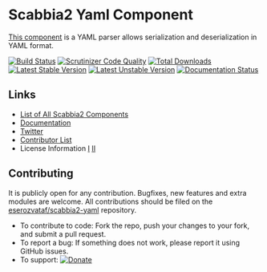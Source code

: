 # Scabbia2 Yaml Component

[This component](https://github.com/eserozvataf/scabbia2-yaml) is a YAML parser allows serialization and deserialization in YAML format.

[![Build Status](https://travis-ci.org/eserozvataf/scabbia2-yaml.png?branch=master)](https://travis-ci.org/eserozvataf/scabbia2-yaml)
[![Scrutinizer Code Quality](https://scrutinizer-ci.com/g/eserozvataf/scabbia2-yaml/badges/quality-score.png?b=master)](https://scrutinizer-ci.com/g/eserozvataf/scabbia2-yaml/?branch=master)
[![Total Downloads](https://poser.pugx.org/eserozvataf/scabbia2-yaml/downloads.png)](https://packagist.org/packages/eserozvataf/scabbia2-yaml)
[![Latest Stable Version](https://poser.pugx.org/eserozvataf/scabbia2-yaml/v/stable)](https://packagist.org/packages/eserozvataf/scabbia2-yaml)
[![Latest Unstable Version](https://poser.pugx.org/eserozvataf/scabbia2-yaml/v/unstable)](https://packagist.org/packages/eserozvataf/scabbia2-yaml)
[![Documentation Status](https://readthedocs.org/projects/scabbia2-documentation/badge/?version=latest)](https://readthedocs.org/projects/scabbia2-documentation)

## Links
- [List of All Scabbia2 Components](https://github.com/eserozvataf/scabbia2)
- [Documentation](https://readthedocs.org/projects/scabbia2-documentation)
- [Twitter](https://twitter.com/eserozvataf)
- [Contributor List](contributors.md)
- License Information [I](LICENSE-Apache) [II](LICENSE-MIT)


## Contributing
It is publicly open for any contribution. Bugfixes, new features and extra modules are welcome. All contributions should be filed on the [eserozvataf/scabbia2-yaml](https://github.com/eserozvataf/scabbia2-yaml) repository.

* To contribute to code: Fork the repo, push your changes to your fork, and submit a pull request.
* To report a bug: If something does not work, please report it using GitHub issues.
* To support: [![Donate](https://img.shields.io/gratipay/eserozvataf.svg)](https://gratipay.com/eserozvataf/)
